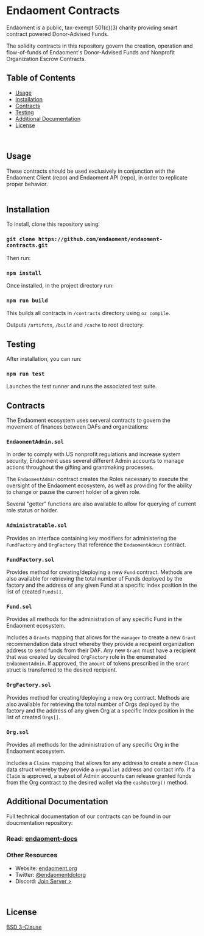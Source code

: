 # Endaoment Contracts
Endaoment is a public, tax-exempt 501(c)(3) charity providing smart contract powered Donor-Advised Funds. <br />

The solidity contracts in this repository govern the creation, operation and flow-of-funds of Endaoment's Donor-Advised Funds and Nonprofit Organization Escrow Contracts. 
<br />

## Table of Contents
- [Usage](#usage)
- [Installation](#installation)
- [Contracts](#contracts)
- [Testing](#testing)
- [Additional Documentation](#additional_documentation)
- [License](#license)
<br />

## Usage
These contracts should be used exclusively in conjunction with the Endaoment Client (repo) and Endaoment API (repo), in order to replicate proper behavior.  
<br />

## Installation
To install, clone this repository using: 

### `git clone https://github.com/endaoment/endaoment-contracts.git`

Then run: 

### `npm install` 

Once installed, in the project directory run:

### `npm run build`

This builds all contracts in `/contracts` directory using `oz compile`.<br/>

Outputs `/artifcts`, `/build` and `/cache` to root directory.
<br />

## Testing
After installation, you can run: 

### `npm run test`

Launches the test runner and runs the associated test suite.
<br />

## Contracts
The Endaoment ecosystem uses serveral contracts to govern the movement of finances between DAFs and organizations:

### `EndaomentAdmin.sol`
In order to comply with US nonprofit regulations and increase system security, Endaoment uses several different Admin accounts to manage actions throughout the gifting and grantmaking processes. <br />

The `EndaomentAdmin` contract creates the Roles necessary to execute the oversight of the Endaoment ecosystem, as well as providing for the ability to change or pause the current holder of a given role.  <br />

Several "getter" functions are also available to allow for querying of current role status or holder. 

### `Administratable.sol`
Provides an interface containing key modifiers for administering the `FundFactory` and `OrgFactory` that reference the `EndaomentAdmin` contract. 

### `FundFactory.sol`
Provides method for creating/deploying a new `Fund` contract. Methods are also available for retrieving the total number of Funds deployed by the factory and the address of any given Fund at a specific Index position in the list of created `Funds[]`. 

### `Fund.sol`
Provides all methods for the administration of any specific Fund in the Endaoment ecosystem. <br />

Includes a `Grants` mapping that allows for the `manager` to create a new `Grant` recommendation data struct whereby they provide a recipeint organization address to send funds from their DAF. Any new `Grant` must have a recipient that was created by decalred `OrgFactory` role in the enumerated `EndaomentAdmin`. If approved, the `amount` of tokens prescribed in the `Grant` struct is transferred to the desired recipient.  

### `OrgFactory.sol`
Provides method for creating/deploying a new `Org` contract. Methods are also available for retrieving the total number of Orgs deployed by the factory and the address of any given Org at a specific Index position in the list of created `Orgs[]`. 

### `Org.sol`
Provides all methods for the administration of any specific Org in the Endaoment ecosystem. <br />

Includes a `Claims` mapping that allows for any address to create a new `Claim` data struct whereby they provide a `orgWallet` address and contact info. If a `Claim` is approved, a subset of Admin accounts can release granted funds from the Org contract to the desired wallet via the `cashOutOrg()` method.
<br />

## Additional Documentation
Full technical documentation of our contracts can be found in our doucmentation repository: 

### Read: [endaoment-docs](https://github.com/endaoment/endaoment-docs)

### Other Resources
- Website: [endaoment.org](https://endaoment.org)
- Twitter: [@endaomentdotorg](https://twitter.com/endaomentdotorg)
- Discord: [Join Server >](https://discord.gg/9xZCgca)
<br/>

## License
[BSD 3-Clause](LICENSE)
